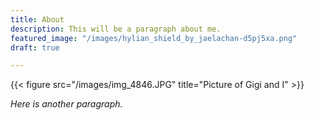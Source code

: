 ```yaml
---
title: About
description: This will be a paragraph about me.
featured_image: "/images/hylian_shield_by_jaelachan-d5pj5xa.png"
draft: true

---
```

{{< figure src="/images/img_4846.JPG" title="Picture of Gigi and I" >}}

_Here is another paragraph._